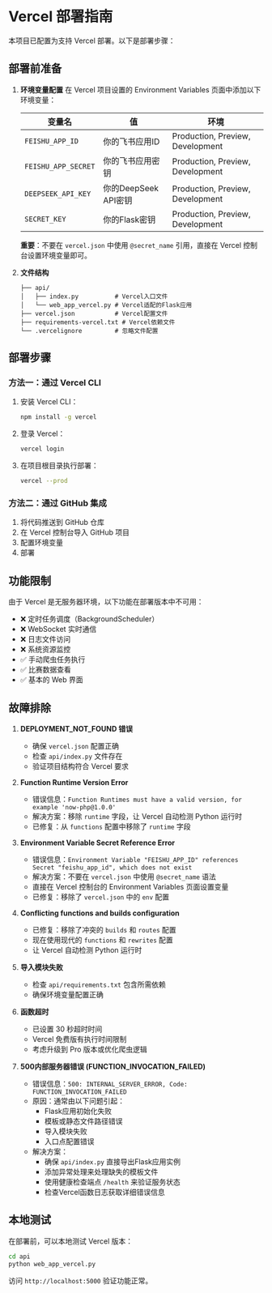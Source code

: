 # Vercel 部署指南

本项目已配置为支持 Vercel 部署。以下是部署步骤：

## 部署前准备

1. **环境变量配置**
   在 Vercel 项目设置的 Environment Variables 页面中添加以下环境变量：
   
   | 变量名 | 值 | 环境 |
   |--------|----|---------|
   | `FEISHU_APP_ID` | 你的飞书应用ID | Production, Preview, Development |
   | `FEISHU_APP_SECRET` | 你的飞书应用密钥 | Production, Preview, Development |
   | `DEEPSEEK_API_KEY` | 你的DeepSeek API密钥 | Production, Preview, Development |
   | `SECRET_KEY` | 你的Flask密钥 | Production, Preview, Development |
   
   **重要**：不要在 `vercel.json` 中使用 `@secret_name` 引用，直接在 Vercel 控制台设置环境变量即可。

2. **文件结构**
   ```
   ├── api/
   │   ├── index.py          # Vercel入口文件
   │   └── web_app_vercel.py # Vercel适配的Flask应用
   ├── vercel.json           # Vercel配置文件
   ├── requirements-vercel.txt # Vercel依赖文件
   └── .vercelignore         # 忽略文件配置
   ```

## 部署步骤

### 方法一：通过 Vercel CLI

1. 安装 Vercel CLI：
   ```bash
   npm install -g vercel
   ```

2. 登录 Vercel：
   ```bash
   vercel login
   ```

3. 在项目根目录执行部署：
   ```bash
   vercel --prod
   ```

### 方法二：通过 GitHub 集成

1. 将代码推送到 GitHub 仓库
2. 在 Vercel 控制台导入 GitHub 项目
3. 配置环境变量
4. 部署

## 功能限制

由于 Vercel 是无服务器环境，以下功能在部署版本中不可用：

- ❌ 定时任务调度（BackgroundScheduler）
- ❌ WebSocket 实时通信
- ❌ 日志文件访问
- ❌ 系统资源监控
- ✅ 手动爬虫任务执行
- ✅ 比赛数据查看
- ✅ 基本的 Web 界面

## 故障排除

1. **DEPLOYMENT_NOT_FOUND 错误**
   - 确保 `vercel.json` 配置正确
   - 检查 `api/index.py` 文件存在
   - 验证项目结构符合 Vercel 要求

2. **Function Runtime Version Error**
   - 错误信息：`Function Runtimes must have a valid version, for example 'now-php@1.0.0'`
   - 解决方案：移除 `runtime` 字段，让 Vercel 自动检测 Python 运行时
   - 已修复：从 `functions` 配置中移除了 `runtime` 字段

3. **Environment Variable Secret Reference Error**
   - 错误信息：`Environment Variable "FEISHU_APP_ID" references Secret "feishu_app_id", which does not exist`
   - 解决方案：不要在 `vercel.json` 中使用 `@secret_name` 语法
   - 直接在 Vercel 控制台的 Environment Variables 页面设置变量
   - 已修复：移除了 `vercel.json` 中的 `env` 配置

4. **Conflicting functions and builds configuration**
   - 已修复：移除了冲突的 `builds` 和 `routes` 配置
   - 现在使用现代的 `functions` 和 `rewrites` 配置
   - 让 Vercel 自动检测 Python 运行时

5. **导入模块失败**
   - 检查 `api/requirements.txt` 包含所需依赖
   - 确保环境变量配置正确

6. **函数超时**
   - 已设置 30 秒超时时间
   - Vercel 免费版有执行时间限制
   - 考虑升级到 Pro 版本或优化爬虫逻辑

7. **500内部服务器错误 (FUNCTION_INVOCATION_FAILED)**
   - 错误信息：`500: INTERNAL_SERVER_ERROR, Code: FUNCTION_INVOCATION_FAILED`
   - 原因：通常由以下问题引起：
     - Flask应用初始化失败
     - 模板或静态文件路径错误
     - 导入模块失败
     - 入口点配置错误
   - 解决方案：
     - 确保 `api/index.py` 直接导出Flask应用实例
     - 添加异常处理来处理缺失的模板文件
     - 使用健康检查端点 `/health` 来验证服务状态
     - 检查Vercel函数日志获取详细错误信息

## 本地测试

在部署前，可以本地测试 Vercel 版本：

```bash
cd api
python web_app_vercel.py
```

访问 `http://localhost:5000` 验证功能正常。